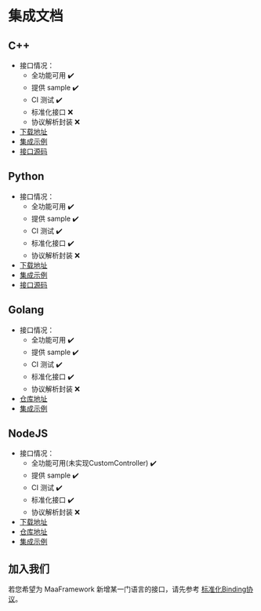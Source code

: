 # 集成文档

## C++

- 接口情况：
  - 全功能可用 ✔️
  - 提供 sample ✔️
  - CI 测试 ✔️
  - 标准化接口 ❌
  - 协议解析封装 ❌
- [下载地址](https://github.com/MaaXYZ/MaaFramework/releases)
- [集成示例](../../sample/cpp/main.cpp)
- [接口源码](https://github.com/MaaXYZ/MaaFramework/tree/main/include)

## Python

- 接口情况：
  - 全功能可用 ✔️
  - 提供 sample ✔️
  - CI 测试 ✔️
  - 标准化接口 ✔️
  - 协议解析封装 ❌
- [下载地址](https://pypi.org/project/MaaFw/)
- [集成示例](../../sample/python/__main__.py)
- [接口源码](https://github.com/MaaXYZ/MaaFramework/tree/main/source/binding/Python)

## Golang

- 接口情况：
  - 全功能可用 ✔️
  - 提供 sample ✔️
  - CI 测试 ✔️
  - 标准化接口 ✔️
  - 协议解析封装 ❌
- [仓库地址](https://github.com/MaaXYZ/maa-framework-go)
- [集成示例](https://github.com/MaaXYZ/maa-framework-go/tree/main/examples)

## NodeJS

- 接口情况：
  - 全功能可用(未实现CustomController) ✔️
  - 提供 sample ✔️
  - CI 测试 ✔️
  - 标准化接口 ✔️
  - 协议解析封装 ❌
- [下载地址](https://npmjs.com/@nekosu/maa-node)
- [仓库地址](https://github.com/neko-para/maa-node)
- [集成示例](https://github.com/neko-para/maa-node/blob/main/sample/simpleLauncher.ts)

## 加入我们

若您希望为 MaaFramework 新增某一门语言的接口，请先参考 [标准化Binding协议](4.2-标准化Binding协议.md)。
